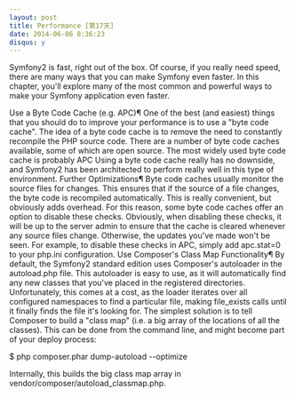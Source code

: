 ```yaml
---
layout: post
title: Performance [第17天]
date: 2014-06-06 8:36:23
disqus: y
---
```


Symfony2 is fast, right out of the box. Of course, if you really need speed, there are many ways that you can make Symfony even faster. In this chapter, you'll explore many of the most common and powerful ways to make your Symfony application even faster.

Use a Byte Code Cache (e.g. APC)¶
One of the best (and easiest) things that you should do to improve your performance is to use a "byte code cache". The idea of a byte code cache is to remove the need to constantly recompile the PHP source code. There are a number of byte code caches available, some of which are open source. The most widely used byte code cache is probably APC
Using a byte code cache really has no downside, and Symfony2 has been architected to perform really well in this type of environment.
Further Optimizations¶
Byte code caches usually monitor the source files for changes. This ensures that if the source of a file changes, the byte code is recompiled automatically. This is really convenient, but obviously adds overhead.
For this reason, some byte code caches offer an option to disable these checks. Obviously, when disabling these checks, it will be up to the server admin to ensure that the cache is cleared whenever any source files change. Otherwise, the updates you've made won't be seen.
For example, to disable these checks in APC, simply add apc.stat=0 to your php.ini configuration.
Use Composer's Class Map Functionality¶
By default, the Symfony2 standard edition uses Composer's autoloader in the autoload.php file. This autoloader is easy to use, as it will automatically find any new classes that you've placed in the registered directories.
Unfortunately, this comes at a cost, as the loader iterates over all configured namespaces to find a particular file, making file_exists calls until it finally finds the file it's looking for.
The simplest solution is to tell Composer to build a "class map" (i.e. a big array of the locations of all the classes). This can be done from the command line, and might become part of your deploy process:

 $ php composer.phar dump-autoload --optimize

Internally, this builds the big class map array in vendor/composer/autoload_classmap.php.